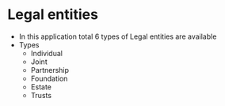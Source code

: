 # Legal entities

- In this application total 6 types of Legal entities are available
- Types
  - Individual
  - Joint
  - Partnership
  - Foundation
  - Estate
  - Trusts